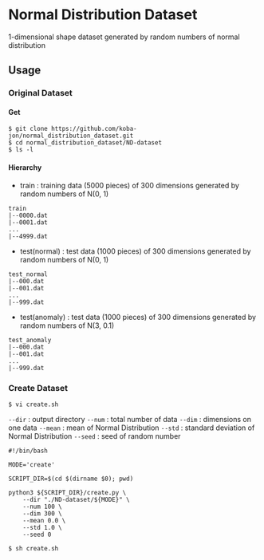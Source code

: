 # Normal Distribution Dataset
1-dimensional shape dataset generated by random numbers of normal distribution


## Usage

### Original Dataset

#### Get
```
$ git clone https://github.com/koba-jon/normal_distribution_dataset.git
$ cd normal_distribution_dataset/ND-dataset
$ ls -l
```

#### Hierarchy

- train : training data (5000 pieces) of 300 dimensions generated by random numbers of N(0, 1)
```
train
|--0000.dat
|--0001.dat
...
|--4999.dat
```

- test(normal) : test data (1000 pieces) of 300 dimensions generated by random numbers of N(0, 1)
```
test_normal
|--000.dat
|--001.dat
...
|--999.dat
```

- test(anomaly) : test data (1000 pieces) of 300 dimensions generated by random numbers of N(3, 0.1)
```
test_anomaly
|--000.dat
|--001.dat
...
|--999.dat
```

### Create Dataset

```
$ vi create.sh
```

`--dir` : output directory
`--num` : total number of data
`--dim` : dimensions on one data
`--mean` : mean of Normal Distribution
`--std` : standard deviation of Normal Distribution
`--seed` : seed of random number

```
#!/bin/bash

MODE='create'

SCRIPT_DIR=$(cd $(dirname $0); pwd)

python3 ${SCRIPT_DIR}/create.py \
    --dir "./ND-dataset/${MODE}" \
    --num 100 \
    --dim 300 \
    --mean 0.0 \
    --std 1.0 \
    --seed 0
```

```
$ sh create.sh
```
